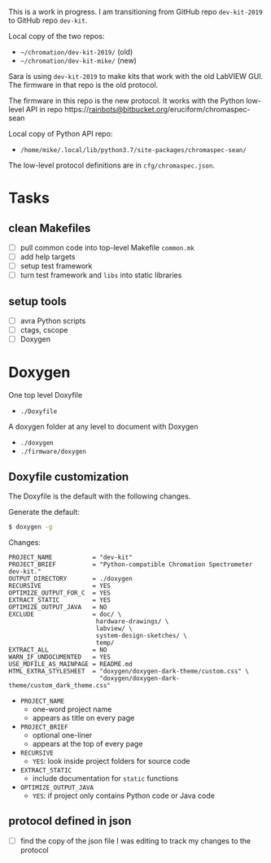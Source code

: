 This is a work in progress. I am transitioning from GitHub repo
`dev-kit-2019` to GitHub repo `dev-kit`.

Local copy of the two repos:

- `~/chromation/dev-kit-2019/` (old)
- `~/chromation/dev-kit-mike/` (new)

Sara is using `dev-kit-2019` to make kits that work with the old
LabVIEW GUI. The firmware in that repo is the old protocol.

The firmware in this repo is the new protocol. It works with the
Python low-level API in repo
https://rainbots@bitbucket.org/eruciform/chromaspec-sean

Local copy of Python API repo:

- `/home/mike/.local/lib/python3.7/site-packages/chromaspec-sean/`

The low-level protocol definitions are in `cfg/chromaspec.json`.

# Tasks

## clean Makefiles

- [ ] pull common code into top-level Makefile `common.mk`
- [ ] add help targets
- [ ] setup test framework
- [ ] turn test framework and `libs` into static libraries

## setup tools

- [ ] avra Python scripts
- [ ] ctags, cscope
- [ ] Doxygen

# Doxygen

One top level Doxyfile

- `./Doxyfile`

A doxygen folder at any level to document with Doxygen

- `./doxygen`
- `./firmware/doxygen`

## Doxyfile customization

The Doxyfile is the default with the following changes.

Generate the default:

```bash
$ doxygen -g
```

Changes:

```
PROJECT_NAME           = "dev-kit"
PROJECT_BRIEF          = "Python-compatible Chromation Spectrometer dev-kit."
OUTPUT_DIRECTORY       = ./doxygen
RECURSIVE              = YES
OPTIMIZE_OUTPUT_FOR_C  = YES
EXTRACT_STATIC         = YES
OPTIMIZE_OUTPUT_JAVA   = NO
EXCLUDE                = doc/ \
                        hardware-drawings/ \
                        labview/ \
                        system-design-sketches/ \
                        temp/
EXTRACT_ALL            = NO
WARN_IF_UNDOCUMENTED   = YES
USE_MDFILE_AS_MAINPAGE = README.md
HTML_EXTRA_STYLESHEET  = "doxygen/doxygen-dark-theme/custom.css" \
                         "doxygen/doxygen-dark-theme/custom_dark_theme.css"
```

- `PROJECT_NAME`
    - one-word project name
    - appears as title on every page
- `PROJECT_BRIEF`
    - optional one-liner
    - appears at the top of every page
- `RECURSIVE`
    - `YES`: look inside project folders for source code
- `EXTRACT_STATIC`
    - include documentation for `static` functions
- `OPTIMIZE_OUTPUT_JAVA`
    - `YES`: if project only contains Python code or Java code

## protocol defined in json

- [ ] find the copy of the json file I was editing to track my
  changes to the protocol
